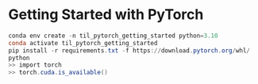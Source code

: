 # Getting Started with PyTorch

```powershell
conda env create -n til_pytorch_getting_started python=3.10
conda activate til_pytorch_getting_started
pip install -r requirements.txt -f https://download.pytorch.org/whl/
python
>> import torch
>> torch.cuda.is_available()
```
